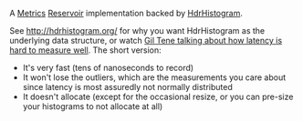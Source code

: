 A [Metrics](https://dropwizard.github.io/metrics/3.1.0/) [Reservoir](https://dropwizard.github.io/metrics/3.1.0/manual/core/#uniform-reservoirs) implementation backed by [HdrHistogram](http://hdrhistogram.org/).

See http://hdrhistogram.org/ for why you want HdrHistogram as the underlying data structure, or watch [Gil Tene talking about how latency is hard to measure well](http://www.infoq.com/presentations/latency-pitfalls). The short version:

- It's very fast (tens of nanoseconds to record)
- It won't lose the outliers, which are the measurements you care about since latency is most assuredly not normally distributed
- It doesn't allocate (except for the occasional resize, or you can pre-size your histograms to not allocate at all)
